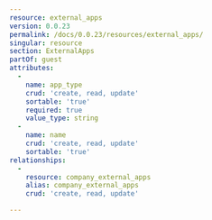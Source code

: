 ```yaml
---
resource: external_apps
version: 0.0.23
permalink: /docs/0.0.23/resources/external_apps/
singular: resource
section: ExternalApps
partOf: guest
attributes:
  -
    name: app_type
    crud: 'create, read, update'
    sortable: 'true'
    required: true
    value_type: string
  -
    name: name
    crud: 'create, read, update'
    sortable: 'true'
relationships:
  -
    resource: company_external_apps
    alias: company_external_apps
    crud: 'create, read, update'

---
```

